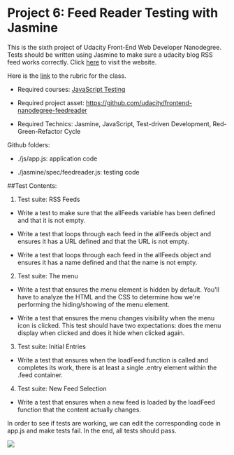 # Project 6: Feed Reader Testing with Jasmine

This is the sixth project of Udacity Front-End Web Developer Nanodegree. Tests should be written using Jasmine to make sure a udacity blog RSS feed works correctly. Click [here](http://junjunruan.github.io/P6-JS-Testing) to visit the website.

Here is the [link](https://www.udacity.com/course/viewer#!/c-nd001/l-3442558598/m-3380619337) to the rubric for the class.

- Required courses: [JavaScript Testing](https://www.udacity.com/course/ud549)

- Required project asset: https://github.com/udacity/frontend-nanodegree-feedreader

- Required Technics: Jasmine, JavaScript, Test-driven Development, Red-Green-Refactor Cycle

Github folders:

- ./js/app.js: application code

- ./jasmine/spec/feedreader.js: testing code

##Test Contents:

1. Test suite: RSS Feeds

  * Write a test to make sure that the allFeeds variable has been defined and that it is not empty.
 
  * Write a test that loops through each feed in the allFeeds object and ensures it has a URL defined and that the URL is not empty.

  * Write a test that loops through each feed in the allFeeds object and ensures it has a name defined and that the name is not empty.

2. Test suite: The menu

  * Write a test that ensures the menu element is hidden by default. You'll have to analyze the HTML and the CSS to determine how we're performing the hiding/showing of the menu element.

  * Write a test that ensures the menu changes visibility when the menu icon is clicked. This test should have two expectations: does the menu display when clicked and does it hide when clicked again.

3. Test suite: Initial Entries

  * Write a test that ensures when the loadFeed function is called and completes its work, there is at least a single .entry element within the .feed container.

4. Test suite: New Feed Selection

  * Write a test that ensures when a new feed is loaded by the loadFeed function that the content actually changes.
  
  
 In order to see if tests are working, we can edit the corresponding code in app.js and make tests fail. In the end, all tests should pass.
 
<img src="http://i.imgur.com/s5El0WL.png"/>
